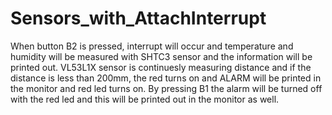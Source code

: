 ﻿# Sensors_with_AttachInterrupt

When button B2 is pressed, interrupt will occur and temperature and humidity will be measured with 
SHTC3 sensor and the information will be printed out. VL53L1X sensor is continuesly measuring distance
and if the distance is less than 200mm, the red turns on and ALARM will be printed in the monitor and 
red led turns on. By pressing B1 the alarm will be turned off with the red led and this will be printed
out in the monitor as well.
